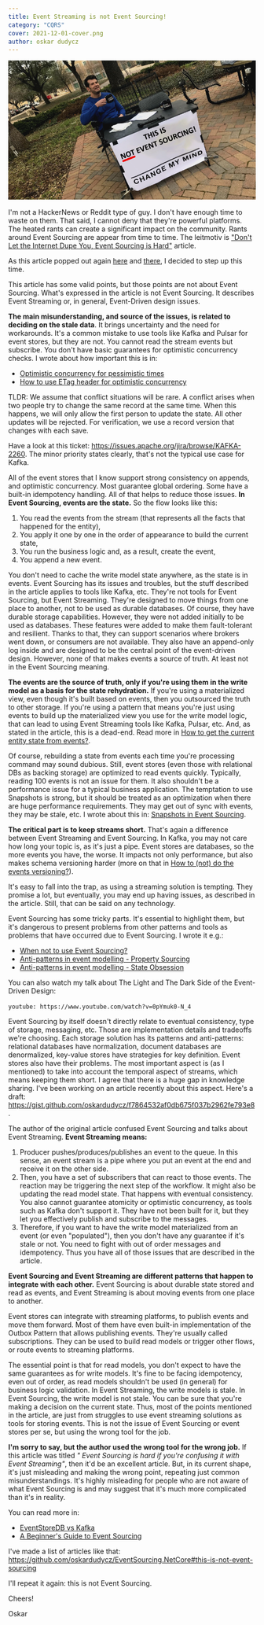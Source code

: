 ```yaml
---
title: Event Streaming is not Event Sourcing!
category: "CQRS"
cover: 2021-12-01-cover.png
author: oskar dudycz
---
```


![cover](2021-12-01-cover.png)

I'm not a HackerNews or Reddit type of guy. I don't have enough time to waste on them. That said, I cannot deny that they're powerful platforms. The heated rants can create a significant impact on the community. Rants around Event Sourcing are appear from time to time. The leitmotiv is ["Don't Let the Internet Dupe You, Event Sourcing is Hard"](https://chriskiehl.com/article/event-sourcing-is-hard) article. 
 
As this article popped out again [here](https://news.ycombinator.com/item?id=29390483) and [there](https://www.reddit.com/r/programming/comments/r5p8qj/dont_let_the_internet_dupe_you_event_sourcing_is/), I decided to step up this time.
 
This article has some valid points, but those points are not about Event Sourcing. What's expressed in the article is not Event Sourcing. It describes Event Streaming or, in general, Event-Driven design issues. 
 
**The main misunderstanding, and source of the issues, is related to deciding on the stale data**. It brings uncertainty and the need for workarounds. It's a common mistake to use tools like Kafka and Pulsar for event stores, but they are not. You cannot read the stream events but subscribe. You don't have basic guarantees for optimistic concurrency checks. I wrote about how important this is in:
- [Optimistic concurrency for pessimistic times](/en/optimistic_concurrency_for_pessimistic_times/)
- [How to use ETag header for optimistic concurrency](/en/how_to_use_etag_header_for_optimistic_concurrency/)
 
TLDR: We assume that conflict situations will be rare. A conflict arises when two people try to change the same record at the same time. When this happens, we will only allow the first person to update the state. All other updates will be rejected. For verification, we use a record version that changes with each save.
 
Have a look at this ticket: https://issues.apache.org/jira/browse/KAFKA-2260. The minor priority states clearly, that's not the typical use case for Kafka.
 
All of the event stores that I know support strong consistency on appends, and optimistic concurrency. Most guarantee global ordering. Some have a built-in idempotency handling. All of that helps to reduce those issues. **In Event Sourcing, events are the state.** So the flow looks like this: 
1. You read the events from the stream (that represents all the facts that happened for the entity),
2. You apply it one by one in the order of appearance to build the current state,
3. You run the business logic and, as a result, create the event,
4. You append a new event.

You don't need to cache the write model state anywhere, as the state is in events. Event Sourcing has its issues and troubles, but the stuff described in the article applies to tools like Kafka, etc. They're not tools for Event Sourcing, but Event Streaming. They're designed to move things from one place to another, not to be used as durable databases. Of course, they have durable storage capabilities. However, they were not added initially to be used as databases. These features were added to make them fault-tolerant and resilient. Thanks to that, they can support scenarios where brokers went down, or consumers are not available. They also have an append-only log inside and are designed to be the central point of the event-driven design. However, none of that makes events a source of truth. At least not in the Event Sourcing meaning.

**The events are the source of truth, only if you're using them in the write model as a basis for the state rehydration.** If you're using a materialized view, even though it's built based on events, then you outsourced the truth to other storage. If you're using a pattern that means you're just using events to build up the materialized view you use for the write model logic, that can lead to using Event Streaming tools like Kafka, Pulsar, etc. And, as stated in the article, this is a dead-end. Read more in [How to get the current entity state from events?](/en/how_to_get_the_current_entity_state_in_event_sourcing/).

Of course, rebuilding a state from events each time you're processing command may sound dubious. Still, event stores (even those with relational DBs as backing storage) are optimized to read events quickly. Typically, reading 100 events is not an issue for them. It also shouldn't be a performance issue for a typical business application. The temptation to use Snapshots is strong, but it should be treated as an optimization when there are huge performance requirements. They may get out of sync with events, they may be stale, etc. I wrote about this in: [Snapshots in Event Sourcing](https://www.eventstore.com/blog/snapshots-in-event-sourcing). 

**The critical part is to keep streams short.** That's again a difference between Event Streaming and Event Sourcing. In Kafka, you may not care how long your topic is, as it's just a pipe. Event stores are databases, so the more events you have, the worse. It impacts not only performance, but also makes schema versioning harder (more on that in [How to (not) do the events versioning?](/en/how_to_do_event_versioning/)).

It's easy to fall into the trap, as using a streaming solution is tempting. They promise a lot, but eventually, you may end up having issues, as described in the article. Still, that can be said on any technology. 

Event Sourcing has some tricky parts. It's essential to highlight them, but it's dangerous to present problems from other patterns and tools as problems that have occurred due to Event Sourcing. I wrote it e.g.:
- [When not to use Event Sourcing?](/en/when_not_to_use_event_sourcing/)
- [Anti-patterns in event modelling - Property Sourcing](/en/property-sourcing/)
- [Anti-patterns in event modelling - State Obsession](/en/state-obsession/)

You can also watch my talk about The Light and The Dark Side of the Event-Driven Design:

`youtube: https://www.youtube.com/watch?v=0pYmuk0-N_4`

Event Sourcing by itself doesn't directly relate to eventual consistency, type of storage, messaging, etc. Those are implementation details and tradeoffs we're choosing. Each storage solution has its patterns and anti-patterns: relational databases have normalization, document databases are denormalized, key-value stores have strategies for key definition. Event stores also have their problems. The most important aspect is (as I mentioned) to take into account the temporal aspect of streams, which means keeping them short. I agree that there is a huge gap in knowledge sharing. I've been working on an article recently about this aspect. Here's a draft: https://gist.github.com/oskardudycz/f7864532af0db675f037b2962fe793e8.

The author of the original article confused Event Sourcing and talks about Event Streaming. **Event Streaming means:**
1. Producer pushes/produces/publishes an event to the queue. In this sense, an event stream is a pipe where you put an event at the end and receive it on the other side.
2. Then, you have a set of subscribers that can react to those events. The reaction may be triggering the next step of the workflow. It might also be updating the read model state. That happens with eventual consistency. You also cannot guarantee atomicity or optimistic concurrency, as tools such as Kafka don't support it. They have not been built for it, but they let you effectively publish and subscribe to the messages.
3. Therefore, if you want to have the write model materialized from an event (or even "populated"), then you don't have any guarantee if it's stale or not. You need to fight with out of order messages and idempotency. Thus you have all of those issues that are described in the article.

**Event Sourcing and Event Streaming are different patterns that happen to integrate with each other.** Event Sourcing is about durable state stored and read as events, and Event Streaming is about moving events from one place to another.

Event stores can integrate with streaming platforms, to publish events and move them forward. Most of them have even built-in implementation of the Outbox Pattern that allows publishing events. They're usually called subscriptions. They can be used to build read models or trigger other flows, or route events to streaming platforms.

The essential point is that for read models, you don't expect to have the same guarantees as for write models. It's fine to be facing idempotency, even out of order, as read models shouldn't be used (in general) for business logic validation. In Event Streaming, the write  models is stale. In Event Sourcing, the write model is not stale. You can be sure that you're making a decision on the current state. Thus, most of the points mentioned in the article, are just from struggles to use event streaming solutions as tools for storing events. This is not the issue of Event Sourcing or event stores per se, but using the wrong tool for the job.

**I'm sorry to say, but the author used the wrong tool for the wrong job.** If this article was titled _" Event Sourcing is hard if you're confusing it with Event Streaming"_, then it'd be an excellent article. But, in its current shape, it's just misleading and making the wrong point, repeating just common misunderstandings. It's highly misleading for people who are not aware of what Event Sourcing is and may suggest that it's much more complicated than it's in reality.

You can read more in:
- [EventStoreDB vs Kafka](https://domaincentric.net/blog/eventstoredb-vs-kafka)
- [A Beginner's Guide to Event Sourcing](https://www.eventstore.com/event-sourcing)

I've made a list of articles like that: https://github.com/oskardudycz/EventSourcing.NetCore#this-is-not-event-sourcing

I'll repeat it again: this is not Event Sourcing.

Cheers!

Oskar